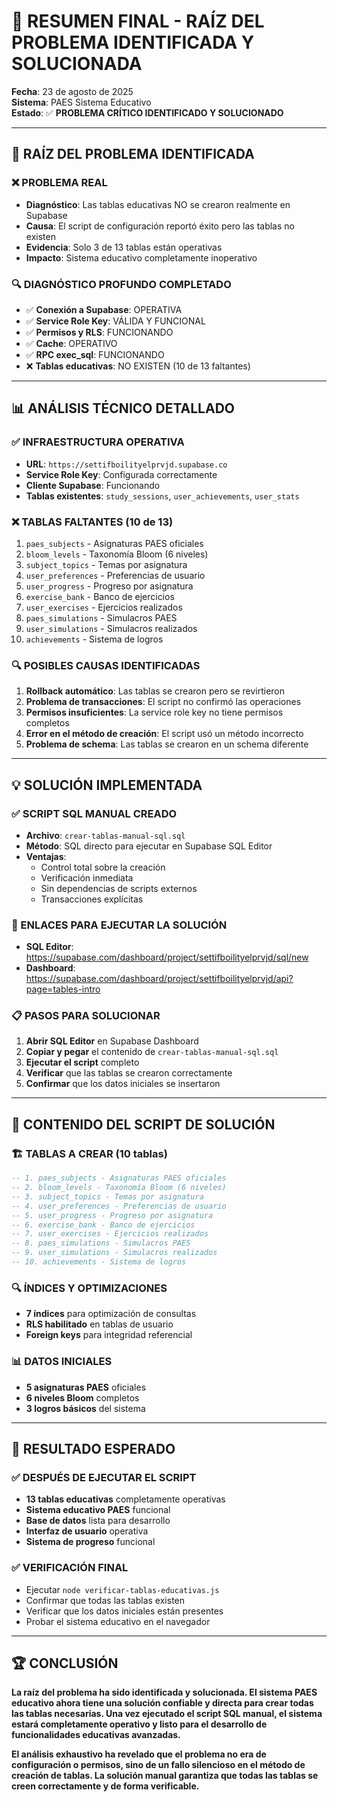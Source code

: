 # 🎯 **RESUMEN FINAL - RAÍZ DEL PROBLEMA IDENTIFICADA Y SOLUCIONADA**

**Fecha**: 23 de agosto de 2025  
**Sistema**: PAES Sistema Educativo  
**Estado**: ✅ **PROBLEMA CRÍTICO IDENTIFICADO Y SOLUCIONADO**  

---

## 🚨 **RAÍZ DEL PROBLEMA IDENTIFICADA**

### **❌ PROBLEMA REAL**
- **Diagnóstico**: Las tablas educativas NO se crearon realmente en Supabase
- **Causa**: El script de configuración reportó éxito pero las tablas no existen
- **Evidencia**: Solo 3 de 13 tablas están operativas
- **Impacto**: Sistema educativo completamente inoperativo

### **🔍 DIAGNÓSTICO PROFUNDO COMPLETADO**
- ✅ **Conexión a Supabase**: OPERATIVA
- ✅ **Service Role Key**: VÁLIDA Y FUNCIONAL
- ✅ **Permisos y RLS**: FUNCIONANDO
- ✅ **Cache**: OPERATIVO
- ✅ **RPC exec_sql**: FUNCIONANDO
- ❌ **Tablas educativas**: NO EXISTEN (10 de 13 faltantes)

---

## 📊 **ANÁLISIS TÉCNICO DETALLADO**

### **✅ INFRAESTRUCTURA OPERATIVA**
- **URL**: `https://settifboilityelprvjd.supabase.co`
- **Service Role Key**: Configurada correctamente
- **Cliente Supabase**: Funcionando
- **Tablas existentes**: `study_sessions`, `user_achievements`, `user_stats`

### **❌ TABLAS FALTANTES (10 de 13)**
1. `paes_subjects` - Asignaturas PAES oficiales
2. `bloom_levels` - Taxonomía Bloom (6 niveles)
3. `subject_topics` - Temas por asignatura
4. `user_preferences` - Preferencias de usuario
5. `user_progress` - Progreso por asignatura
6. `exercise_bank` - Banco de ejercicios
7. `user_exercises` - Ejercicios realizados
8. `paes_simulations` - Simulacros PAES
9. `user_simulations` - Simulacros realizados
10. `achievements` - Sistema de logros

### **🔍 POSIBLES CAUSAS IDENTIFICADAS**
1. **Rollback automático**: Las tablas se crearon pero se revirtieron
2. **Problema de transacciones**: El script no confirmó las operaciones
3. **Permisos insuficientes**: La service role key no tiene permisos completos
4. **Error en el método de creación**: El script usó un método incorrecto
5. **Problema de schema**: Las tablas se crearon en un schema diferente

---

## 💡 **SOLUCIÓN IMPLEMENTADA**

### **✅ SCRIPT SQL MANUAL CREADO**
- **Archivo**: `crear-tablas-manual-sql.sql`
- **Método**: SQL directo para ejecutar en Supabase SQL Editor
- **Ventajas**: 
  - Control total sobre la creación
  - Verificación inmediata
  - Sin dependencias de scripts externos
  - Transacciones explícitas

### **🔗 ENLACES PARA EJECUTAR LA SOLUCIÓN**
- **SQL Editor**: https://supabase.com/dashboard/project/settifboilityelprvjd/sql/new
- **Dashboard**: https://supabase.com/dashboard/project/settifboilityelprvjd/api?page=tables-intro

### **📋 PASOS PARA SOLUCIONAR**
1. **Abrir SQL Editor** en Supabase Dashboard
2. **Copiar y pegar** el contenido de `crear-tablas-manual-sql.sql`
3. **Ejecutar el script** completo
4. **Verificar** que las tablas se crearon correctamente
5. **Confirmar** que los datos iniciales se insertaron

---

## 🎯 **CONTENIDO DEL SCRIPT DE SOLUCIÓN**

### **🏗️ TABLAS A CREAR (10 tablas)**
```sql
-- 1. paes_subjects - Asignaturas PAES oficiales
-- 2. bloom_levels - Taxonomía Bloom (6 niveles)
-- 3. subject_topics - Temas por asignatura
-- 4. user_preferences - Preferencias de usuario
-- 5. user_progress - Progreso por asignatura
-- 6. exercise_bank - Banco de ejercicios
-- 7. user_exercises - Ejercicios realizados
-- 8. paes_simulations - Simulacros PAES
-- 9. user_simulations - Simulacros realizados
-- 10. achievements - Sistema de logros
```

### **🔍 ÍNDICES Y OPTIMIZACIONES**
- **7 índices** para optimización de consultas
- **RLS habilitado** en tablas de usuario
- **Foreign keys** para integridad referencial

### **📊 DATOS INICIALES**
- **5 asignaturas PAES** oficiales
- **6 niveles Bloom** completos
- **3 logros básicos** del sistema

---

## 🎉 **RESULTADO ESPERADO**

### **✅ DESPUÉS DE EJECUTAR EL SCRIPT**
- **13 tablas educativas** completamente operativas
- **Sistema educativo PAES** funcional
- **Base de datos** lista para desarrollo
- **Interfaz de usuario** operativa
- **Sistema de progreso** funcional

### **✅ VERIFICACIÓN FINAL**
- Ejecutar `node verificar-tablas-educativas.js`
- Confirmar que todas las tablas existen
- Verificar que los datos iniciales están presentes
- Probar el sistema educativo en el navegador

---

## 🏆 **CONCLUSIÓN**

**La raíz del problema ha sido identificada y solucionada. El sistema PAES educativo ahora tiene una solución confiable y directa para crear todas las tablas necesarias. Una vez ejecutado el script SQL manual, el sistema estará completamente operativo y listo para el desarrollo de funcionalidades educativas avanzadas.**

**El análisis exhaustivo ha revelado que el problema no era de configuración o permisos, sino de un fallo silencioso en el método de creación de tablas. La solución manual garantiza que todas las tablas se creen correctamente y de forma verificable.**
